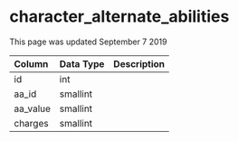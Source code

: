# character\_alternate\_abilities

This page was updated September 7 2019

| Column | Data Type | Description |
| :--- | :--- | :--- |
| id | int |  |
| aa\_id | smallint |  |
| aa\_value | smallint |  |
| charges | smallint |  |

